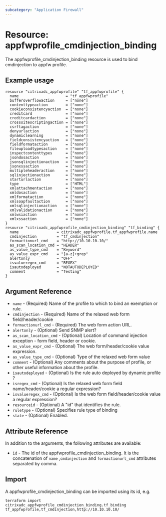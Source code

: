 ```yaml
---
subcategory: "Application Firewall"
---
```


# Resource: appfwprofile_cmdinjection_binding

The appfwprofile_cmdinjection_binding resource is used to bind cmdinjection to appfw profile.


## Example usage

```hcl
resource "citrixadc_appfwprofile" "tf_appfwprofile" {
  name                     = "tf_appfwprofile"
  bufferoverflowaction     = ["none"]
  contenttypeaction        = ["none"]
  cookieconsistencyaction  = ["none"]
  creditcard               = ["none"]
  creditcardaction         = ["none"]
  crosssitescriptingaction = ["none"]
  csrftagaction            = ["none"]
  denyurlaction            = ["none"]
  dynamiclearning          = ["none"]
  fieldconsistencyaction   = ["none"]
  fieldformataction        = ["none"]
  fileuploadtypesaction    = ["none"]
  inspectcontenttypes      = ["none"]
  jsondosaction            = ["none"]
  jsonsqlinjectionaction   = ["none"]
  jsonxssaction            = ["none"]
  multipleheaderaction     = ["none"]
  sqlinjectionaction       = ["none"]
  starturlaction           = ["none"]
  type                     = ["HTML"]
  xmlattachmentaction      = ["none"]
  xmldosaction             = ["none"]
  xmlformataction          = ["none"]
  xmlsoapfaultaction       = ["none"]
  xmlsqlinjectionaction    = ["none"]
  xmlvalidationaction      = ["none"]
  xmlwsiaction             = ["none"]
  xmlxssaction             = ["none"]
}
resource "citrixadc_appfwprofile_cmdinjection_binding" "tf_binding" {
  name                 = citrixadc_appfwprofile.tf_appfwprofile.name
  cmdinjection         = "tf_cmdinjection"
  formactionurl_cmd    = "http://10.10.10.10/"
  as_scan_location_cmd = "HEADER"
  as_value_type_cmd    = "Keyword"
  as_value_expr_cmd    = "[a-z]+grep"
  alertonly            = "OFF"
  isvalueregex_cmd     = "REGEX"
  isautodeployed       = "NOTAUTODEPLOYED"
  comment              = "Testing"
}
```


## Argument Reference

* `name` - (Required) Name of the profile to which to bind an exemption or rule.
* `cmdinjection` - (Required) Name of the relaxed web form field/header/cookie
* `formactionurl_cmd` - (Required) The web form action URL.
* `alertonly` - (Optional) Send SNMP alert?
* `as_scan_location_cmd` - (Optional) Location of command injection exception - form field, header or cookie.
* `as_value_expr_cmd` - (Optional) The web form/header/cookie value expression.
* `as_value_type_cmd` - (Optional) Type of the relaxed web form value
* `comment` - (Optional) Any comments about the purpose of profile, or other useful information about the profile.
* `isautodeployed` - (Optional) Is the rule auto deployed by dynamic profile ?
* `isregex_cmd` - (Optional) Is the relaxed web form field name/header/cookie a regular expression?
* `isvalueregex_cmd` - (Optional) Is the web form field/header/cookie value a regular expression?
* `resourceid` - (Optional) A "id" that identifies the rule.
* `ruletype` - (Optional) Specifies rule type of binding
* `state` - (Optional) Enabled.


## Attribute Reference

In addition to the arguments, the following attributes are available:

* `id` - The id of the appfwprofile_cmdinjection_binding. It is the concatenation of `name` ,`cmdinjection` and `formactionurl_cmd` attributes separated by comma.


## Import

A appfwprofile_cmdinjection_binding can be imported using its id, e.g.

```shell
terraform import citrixadc_appfwprofile_cmdinjection_binding.tf_binding tf_appfwprofile,tf_cmdinjection,http://10.10.10.10/
```
